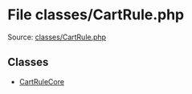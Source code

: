 File classes/CartRule.php
=========

Source: [classes/CartRule.php](https://github.com/PrestaShop/PrestaShop/blob/1.6.0.10/classes/CartRule.php)


Classes
-------

* [CartRuleCore](class.CartRuleCore.md)

